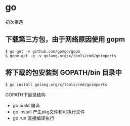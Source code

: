 # go
初次相遇

## 下载第三方包，由于网络原因使用 gopm

```
$ go get -v github.com/gpmgo/gopm
$ gopm get -g -v golang.org/x/tools/cmd/goimports
```


## 将下载的包安装到 GOPATH/bin 目录中

```
$ go install golang.org/x/tools/cmd/goimports
```

GOPATH下目录结构

* go build 编译
* go install 产生pkg文件和可执行文件
* go run 直接编译执行
